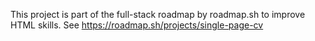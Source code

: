 This project is part of the full-stack roadmap by roadmap.sh to improve HTML skills. See https://roadmap.sh/projects/single-page-cv
